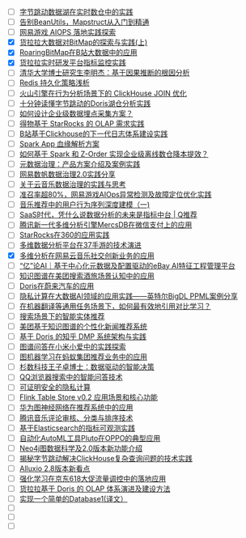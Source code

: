 - [ ] [字节跳动数据湖在实时数仓中的实践](https://mp.weixin.qq.com/s/YGM2JbzxQiLxpASVtngyoQ)
- [ ] [告别BeanUtils，Mapstruct从入门到精通](https://mp.weixin.qq.com/s/8yDzCzLB-9LncZVeAnMJmA)
- [ ] [网易游戏 AIOPS 落地实践探索](https://mp.weixin.qq.com/s/07JlCkNyzfppRrm3ZCQBWw)
- [x] [货拉拉大数据对BitMap的探索与实践(上)](https://smartsi.blog.csdn.net/article/details/128891918)
- [x] [RoaringBitMap在B站大数据中的应用](https://smartsi.blog.csdn.net/article/details/127724706)
- [x] [货拉拉实时研发平台指标监控实践](https://mp.weixin.qq.com/s/WzkZQAc6DOZFT7wfhTTmOw)
- [ ] [清华大学博士研究生李明杰：基于因果推断的根因分析](https://mp.weixin.qq.com/s/EUVs0qxFIJTuA_AhAhuejQ)
- [ ] [Redis 持久化策略浅析](https://mp.weixin.qq.com/s/v4z9tUm46mUN4SxxMwwP6A)
- [ ] [火山引擎在行为分析场景下的 ClickHouse JOIN 优化](https://mp.weixin.qq.com/s/kfJ6HbfHMi7lvaBE8YxzJQ)
- [ ] [十分钟读懂字节跳动的Doris湖仓分析实践](https://mp.weixin.qq.com/s/qpsBl7bvxPyHGiG30sdQHQ)
- [ ] [如何设计企业级数据埋点采集方案？](https://mp.weixin.qq.com/s/317LXvWmOEAqWH2lw5EQ1w)
- [ ] [得物基于 StarRocks 的 OLAP 需求实践](https://mp.weixin.qq.com/s/_EM47lNxizXi_GliOtvaeQ)
- [ ] [B站基于Clickhouse的下一代日志体系建设实践](https://mp.weixin.qq.com/s/dUs7WUKUDOf9lLG6tzdk0g)
- [ ] [Spark App 血缘解析方案](https://mp.weixin.qq.com/s/RQZaF1s5t7iNI6uRWjpJjw)
- [ ] [如何基于 Spark 和 Z-Order 实现企业级离线数仓降本提效？](https://mp.weixin.qq.com/s/eIGSugPvEzTewxHix-xL0g)
- [ ] [元数据治理：产品方案介绍及案例实践](https://mp.weixin.qq.com/s/JrteROAA_XsiEOhf7TKeRw)
- [ ] [网易数帆数据治理2.0实践分享](https://mp.weixin.qq.com/s/KWo376Gv1qrL96LuvNdJQw)
- [ ] [关于云音乐数据治理的实践与思考](https://mp.weixin.qq.com/s/swEpbRLw4Sc0uExIu9YQEA)
- [ ] [准召率超80%，网易游戏AIOps异常检测及故障定位优化实践](https://mp.weixin.qq.com/s/sV58GfQ0YsO5sCqP0UUyPA)
- [ ] [音乐推荐中的用户行为序列深度建模（一)](https://mp.weixin.qq.com/s/Q2rtrGmFbj2IohF0iP3Q8w)
- [ ] [SaaS时代，凭什么说数据分析的未来是指标中台 | Q推荐](https://mp.weixin.qq.com/s/5cDa8OS7vy-GocAW7i5IXg)
- [ ] [腾讯新一代多维分析引擎MercsDB在微信支付上的应用](https://mp.weixin.qq.com/s/J6PvxNrccZI2mCH9Y-nLsA)
- [ ] [StarRocks在360的应用实践](https://mp.weixin.qq.com/s/jxecT5d0N46JAQrhCCYpSA)
- [ ] [多维数据分析平台在37手游的技术演进](https://mp.weixin.qq.com/s/jfOpZ9_OBIh9bIArgdmHQg)
- [x] [多维分析在网易云音乐社交创新业务的应用](https://smartsi.blog.csdn.net/article/details/134131980)
- [ ] [“亿”论AI｜基于中心化元数据及配置驱动的eBay AI特征工程管理平台](https://mp.weixin.qq.com/s/j2lDW1LK74t_7eTAMfj2cg)
- [ ] [知识图谱在美团搜索酒旅场景认知中的应用](https://mp.weixin.qq.com/s/JJPp_zZx09xHZdqZZrMkfA)
- [ ] [Doris在蔚来汽车的应用](https://mp.weixin.qq.com/s/TCpXPoO0xaSXTk46ld2HfQ)
- [ ] [隐私计算在大数据AI领域的应用实践——英特尔BigDL PPML案例分享](https://mp.weixin.qq.com/s/axQM2BxQXe-eIsmsbue6hA)
- [ ] [在机器翻译等通用任务场景下，如何最有效地引用对比学习？](https://mp.weixin.qq.com/s/AI0mtijL-8N-jclesGCF2w)
- [ ] [搜索场景下的智能实体推荐](https://mp.weixin.qq.com/s/BLTyWF2ZOyaSh18-cR-OIA)
- [ ] [美团基于知识图谱的个性化新闻推荐系统](https://mp.weixin.qq.com/s/hNKa4dbFTBvU-UaBfS1wyw)
- [ ] [基于 Doris 的知乎 DMP 系统架构与实践](https://mp.weixin.qq.com/s/sV-YN3sgngJpmZg-FYLQlA)
- [ ] [图谱问答在小米小爱中的实践探索](https://mp.weixin.qq.com/s/I28NED4hj5xbSUamdKHJUQ)
- [ ] [图机器学习在蚂蚁集团推荐业务中的应用](https://mp.weixin.qq.com/s/BgNQdW3RvLw6rS1Wy-emzA)
- [ ] [杉数科技王子卓博士：数据驱动的智能决策](https://mp.weixin.qq.com/s/5WaPoTWiblP1m5va-A58VQ)
- [ ] [QQ浏览器搜索中的智能问答技术](https://mp.weixin.qq.com/s/2XYMVXfuSNZav4Pa8r5FqQ)
- [ ] [可证明安全的隐私计算](https://mp.weixin.qq.com/s/SA57fhEqi-CYoRXliwB6Jw)
- [ ] [Flink Table Store v0.2 应用场景和核心功能](https://mp.weixin.qq.com/s/lEH4cA0Z4XYVPVppOyzU5g)
- [ ] [华为图神经网络在推荐系统中的应用](https://mp.weixin.qq.com/s/-taaV-bANzhtDDtLRfTD7g)
- [ ] [腾讯音乐评论审核、分类与排序技术](https://mp.weixin.qq.com/s/xWZv64DnZ2ceMbX50BvGLA)
- [ ] [基于Elasticsearch的指标可观测实践](https://mp.weixin.qq.com/s/fbcMOQm4eseBpTx8M3hHfw)
- [ ] [自动化AutoML工具Pluto在OPPO的典型应用](https://mp.weixin.qq.com/s/GqGJjvEyyaoaSDLjVdZ14g)
- [ ] [Neo4j图数据科学及2.0版本新功能介绍](https://mp.weixin.qq.com/s/tdVu42zEsC6hEDRBFCawqw)
- [ ] [揭秘字节跳动解决ClickHouse复杂查询问题的技术实践](https://mp.weixin.qq.com/s/w16doLc-gfafeCCDJRPp_Q)
- [ ] [Alluxio 2.8版本新看点](https://mp.weixin.qq.com/s/4tRmygmvO0UdCjcIpu-wbA)
- [ ] [强化学习在京东618大促流量调控中的落地应用](https://mp.weixin.qq.com/s/oDmTX1N8A9UJfhiudc4hFQ)
- [ ] [货拉拉基于 Doris 的 OLAP 体系演进及建设方法](https://mp.weixin.qq.com/s/t13Q3R0mSay_IlByBCSnXg)
- [ ] [实现一个简单的Database1(译文）](https://mp.weixin.qq.com/s/YRuKiD4mV6-ypcH80Jvfzg)
- [ ] []()
- [ ] []()
- [ ] []()
